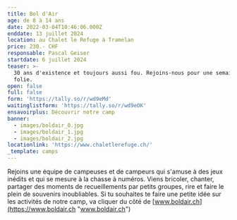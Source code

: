 ```yaml
---
title: Bol d'Air
age: de 8 à 14 ans
date: 2022-03-04T10:46:06.000Z
enddate: 13 juillet 2024
location: au Chalet le Refuge à Tramelan
price: 230.- CHF
responsable: Pascal Geiser
startdate: 6 juillet 2024
teaser: >-
  30 ans d'existence et toujours aussi fou. Rejoins-nous pour une semaine de
  folie.
open: false
full: false
form: 'https://tally.so/r/wd9eMd'
waitinglistform: 'https://tally.so/r/wd9eOK'
ensavoirplus: Découvrir notre camp
banner:
  - images/boldair_0.jpg
  - images/boldair_1.jpg
  - images/boldair_2.jpg
locationlink: 'https://www.chaletlerefuge.ch/'
_template: camps
---
```


Rejoins une équipe de campeuses et de campeurs qui s'amuse à des jeux inédits et qui se mesure à la chasse à numéros. Viens bricoler, chanter, partager des moments de recueillements par petits groupes, rire et faire le plein de souvenirs inoubliables. Si tu souhaites te faire une petite idée sur les activités de notre camp, va cliquer du côté de [www.boldair.ch](https://www.boldair.ch "www.boldair.ch")
